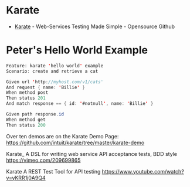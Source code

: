 # Karate

* [Karate](https://github.com/intuit/karate) - Web-Services Testing Made Simple - Opensource Github

# Peter's Hello World Example
```java
Feature: karate 'hello world' example
Scenario: create and retrieve a cat

Given url 'http://myhost.com/v1/cats'
And request { name: 'Billie' }
When method post
Then status 201
And match response == { id: '#notnull', name: 'Billie' }

Given path response.id
When method get
Then status 200
```

Over ten demos are on the Karate Demo Page: https://github.com/intuit/karate/tree/master/karate-demo


 Karate_ A DSL for writing web service API acceptance tests, BDD style
https://vimeo.com/209699865

Karate A REST Test Tool for API testing
https://www.youtube.com/watch?v=yKRR1j0A9Q4
